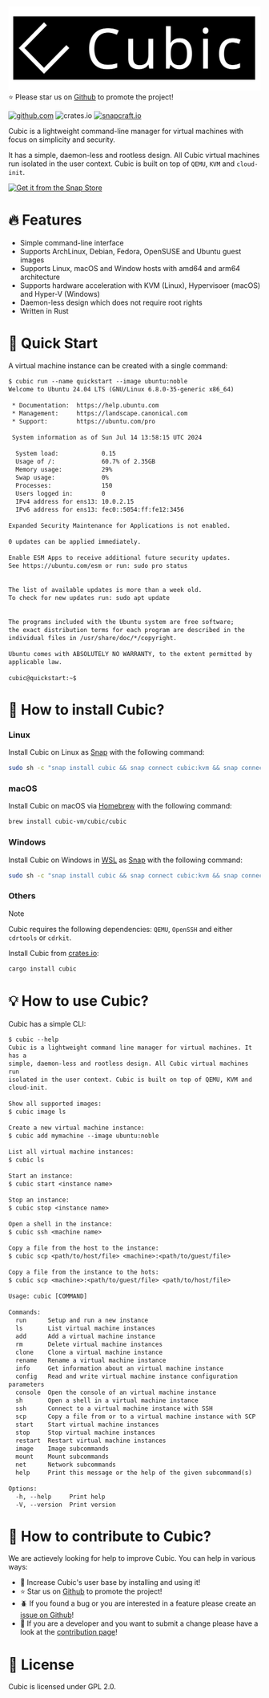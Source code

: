 [![Cubic](https://github.com/cubic-vm/cubic/blob/main/cubic.svg)](https://github.com/cubic-vm/cubic)
:star: Please star us on [Github](https://github.com/cubic-vm/cubic) to promote the project!

[![github.com](https://github.com/cubic-vm/cubic/actions/workflows/cubic.yml/badge.svg)](https://github.com/cubic-vm/cubic/actions/workflows/cubic.yml)
![crates.io](https://img.shields.io/crates/v/cubic.svg)
[![snapcraft.io](https://snapcraft.io/cubic/badge.svg)](https://snapcraft.io/cubic)


Cubic is a lightweight command-line manager for virtual machines with focus on simplicity and security.

It has a simple, daemon-less and rootless design. All Cubic virtual machines run isolated in the user context.
Cubic is built on top of `QEMU`, `KVM` and `cloud-init`.

[![Get it from the Snap Store](https://snapcraft.io/en/dark/install.svg)](https://snapcraft.io/cubic)

# :fire: Features

- Simple command-line interface
- Supports ArchLinux, Debian, Fedora, OpenSUSE and Ubuntu guest images
- Supports Linux, macOS and Window hosts with amd64 and arm64 architecture
- Supports hardware acceleration with KVM (Linux), Hypervisoer (macOS) and Hyper-V (Windows)
- Daemon-less design which does not require root rights
- Written in Rust

# :rocket: Quick Start

A virtual machine instance can be created with a single command:
```
$ cubic run --name quickstart --image ubuntu:noble
Welcome to Ubuntu 24.04 LTS (GNU/Linux 6.8.0-35-generic x86_64)

 * Documentation:  https://help.ubuntu.com
 * Management:     https://landscape.canonical.com
 * Support:        https://ubuntu.com/pro

 System information as of Sun Jul 14 13:58:15 UTC 2024

  System load:            0.15
  Usage of /:             60.7% of 2.35GB
  Memory usage:           29%
  Swap usage:             0%
  Processes:              150
  Users logged in:        0
  IPv4 address for ens13: 10.0.2.15
  IPv6 address for ens13: fec0::5054:ff:fe12:3456

Expanded Security Maintenance for Applications is not enabled.

0 updates can be applied immediately.

Enable ESM Apps to receive additional future security updates.
See https://ubuntu.com/esm or run: sudo pro status


The list of available updates is more than a week old.
To check for new updates run: sudo apt update


The programs included with the Ubuntu system are free software;
the exact distribution terms for each program are described in the
individual files in /usr/share/doc/*/copyright.

Ubuntu comes with ABSOLUTELY NO WARRANTY, to the extent permitted by
applicable law.

cubic@quickstart:~$
```

# :dizzy: How to install Cubic?

### Linux

Install Cubic on Linux as [Snap](https://snapcraft.io) with the following command:
```bash
sudo sh -c "snap install cubic && snap connect cubic:kvm && snap connect cubic:ssh-keys"
```

### macOS

Install Cubic on macOS via [Homebrew](https://brew.sh) with the following command:
```bash
brew install cubic-vm/cubic/cubic
```

### Windows

Install Cubic on Windows in [WSL](https://learn.microsoft.com/en-us/windows/wsl/install) as [Snap](https://snapcraft.io) with the following command:
```bash
sudo sh -c "snap install cubic && snap connect cubic:kvm && snap connect cubic:ssh-keys"
```

### Others

> [!NOTE]  
> Cubic requires the following dependencies: `QEMU`, `OpenSSH` and either `cdrtools` or `cdrkit`.

Install Cubic from [crates.io](https://crates.io/crates/cubic):
```bash
cargo install cubic
```

# :bulb: How to use Cubic?

Cubic has a simple CLI:
```
$ cubic --help
Cubic is a lightweight command line manager for virtual machines. It has a
simple, daemon-less and rootless design. All Cubic virtual machines run
isolated in the user context. Cubic is built on top of QEMU, KVM and cloud-init.

Show all supported images:
$ cubic image ls

Create a new virtual machine instance:
$ cubic add mymachine --image ubuntu:noble

List all virtual machine instances:
$ cubic ls

Start an instance:
$ cubic start <instance name>

Stop an instance:
$ cubic stop <instance name>

Open a shell in the instance:
$ cubic ssh <machine name>

Copy a file from the host to the instance:
$ cubic scp <path/to/host/file> <machine>:<path/to/guest/file>

Copy a file from the instance to the hots:
$ cubic scp <machine>:<path/to/guest/file> <path/to/host/file>

Usage: cubic [COMMAND]

Commands:
  run      Setup and run a new instance
  ls       List virtual machine instances
  add      Add a virtual machine instance
  rm       Delete virtual machine instances
  clone    Clone a virtual machine instance
  rename   Rename a virtual machine instance
  info     Get information about an virtual machine instance
  config   Read and write virtual machine instance configuration parameters
  console  Open the console of an virtual machine instance
  sh       Open a shell in a virtual machine instance
  ssh      Connect to a virtual machine instance with SSH
  scp      Copy a file from or to a virtual machine instance with SCP
  start    Start virtual machine instances
  stop     Stop virtual machine instances
  restart  Restart virtual machine instances
  image    Image subcommands
  mount    Mount subcommands
  net      Network subcommands
  help     Print this message or the help of the given subcommand(s)

Options:
  -h, --help     Print help
  -V, --version  Print version
```

# :speech_balloon: How to contribute to Cubic?

We are actievely looking for help to improve Cubic.
You can help in various ways:
- :girl: Increase Cubic's user base by installing and using it!
- :star: Star us on [Github](https://github.com/cubic-vm/cubic) to promote the project!
- :beetle: If you found a bug or you are interested in a feature please create an [issue on Github](https://github.com/cubic-vm/cubic/issues)!
- :construction_worker: If you are a developer and you want to submit a change please have a look at the [contribution page](CONTRIBUTING.md)!

# 📃 License

Cubic is licensed under GPL 2.0.
